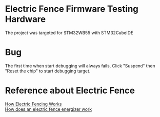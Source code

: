 #  Electric Fence Firmware Testing Hardware
The project was targeted for STM32WB55 with STM32CubeIDE

# Bug
The first time when start debugging will always fails, Click "Suspend" then "Reset the chip" to start debugging target.

# Reference about Electric Fence
[How Electric Fencing Works](https://www.youtube.com/watch?v=Zk-YqFRxs_Y)  
[How does an electric fence energizer work](https://www.youtube.com/watch?v=VinTq2nS_z8)